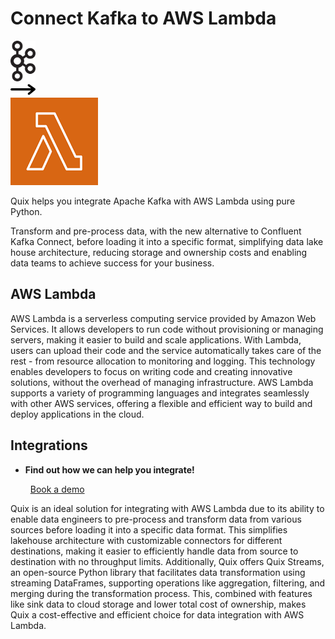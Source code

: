 # Connect Kafka to AWS Lambda

<div class="connect-images cards blog-grid-card" markdown>
<div>
<img src="../images/kafka_logo.png" width="40px" />
</div>
<div>
<img src="../images/arrow.svg" width="40px" />
</div>
<div>
<img src="./images/aws-lambda_1.jpg" />
</div>
</div>

Quix helps you integrate Apache Kafka with AWS Lambda using pure Python.

Transform and pre-process data, with the new alternative to Confluent Kafka Connect, before loading it into a specific format, simplifying data lake house architecture, reducing storage and ownership costs and enabling data teams to achieve success for your business.

## AWS Lambda

AWS Lambda is a serverless computing service provided by Amazon Web Services. It allows developers to run code without provisioning or managing servers, making it easier to build and scale applications. With Lambda, users can upload their code and the service automatically takes care of the rest - from resource allocation to monitoring and logging. This technology enables developers to focus on writing code and creating innovative solutions, without the overhead of managing infrastructure. AWS Lambda supports a variety of programming languages and integrates seamlessly with other AWS services, offering a flexible and efficient way to build and deploy applications in the cloud.

## Integrations

<div class="grid cards" markdown>

- __Find out how we can help you integrate!__

    <a class="md-button md-button--primary" href="https://share.hsforms.com/1iW0TmZzKQMChk0lxd_tGiw4yjw2?__hstc=175542013.2303933fbd746c0ac86d9ccbe9bc9100.1728383268831.1729603416735.1729620918855.31&__hssc=175542013.1.1729620918855&__hsfp=2132701734" target="_blank" style="margin:.5rem;">Book a demo</a>

</div>


Quix is an ideal solution for integrating with AWS Lambda due to its ability to enable data engineers to pre-process and transform data from various sources before loading it into a specific data format. This simplifies lakehouse architecture with customizable connectors for different destinations, making it easier to efficiently handle data from source to destination with no throughput limits. Additionally, Quix offers Quix Streams, an open-source Python library that facilitates data transformation using streaming DataFrames, supporting operations like aggregation, filtering, and merging during the transformation process. This, combined with features like sink data to cloud storage and lower total cost of ownership, makes Quix a cost-effective and efficient choice for data integration with AWS Lambda.

